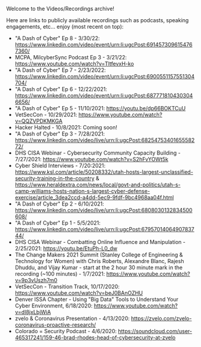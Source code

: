 Welcome to the Videos/Recordings archive!

Here are links to publicly available recordings such as podcasts, speaking engagements, etc... enjoy (most recent on top):

- "A Dash of Cyber" Ep 8 - 3/30/22: https://www.linkedin.com/video/event/urn:li:ugcPost:6914573096154767360/
- MCPA, MilcyberSync Podcast Ep 3 - 3/21/22: https://www.youtube.com/watch?v=TltfevxH-ko
- "A Dash of Cyber" Ep 7 - 2/23/2022: https://www.linkedin.com/video/event/urn:li:ugcPost:6900551157551304704/
- "A Dash of Cyber" Ep 6 - 12/22/2021: https://www.linkedin.com/video/event/urn:li:ugcPost:6877718104303046656/
- "A Dash of Cyber" Ep 5 - 11/10/2021: https://youtu.be/dp66BOKTCuU
- VetSecCon - 10/29/2021: https://www.youtube.com/watch?v=QQZVPDKMKGA
- Hacker Halted - 10/8/2021: Coming soon!
- "A Dash of Cyber" Ep 3 - 7/28/2021: https://www.linkedin.com/video/live/urn:li:ugcPost:6825475340165558272/
- DHS CISA Webinar - Cybersecurity Community Capacity Building - 7/27/2021: https://www.youtube.com/watch?v=S2hFvYOWt5k
- Cyber Shield Interviews - 7/20:2021: https://www.ksl.com/article/50208332/utah-hosts-largest-unclassified-security-training-in-the-country & https://www.heraldextra.com/news/local/govt-and-politics/utah-s-camp-williams-hosts-nation-s-largest-cyber-defense-exercise/article_3dea2ccd-a4dd-5ec9-9fdf-9bc4968aa04f.html
- "A Dash of Cyber" Ep 2 - 6/10/2021: https://www.linkedin.com/video/live/urn:li:ugcPost:6808030132834500608/
- "A Dash of Cyber" Ep 1 - 5/5/2021: https://www.linkedin.com/video/live/urn:li:ugcPost:6795701406490783744/
- DHS CISA Webinar - Combatting Online Influence and Manipulation - 2/25/2021: https://youtu.be/EtuPh-L0_dw
- The Change Makers 2021 Summit (Stanley College of Engineering & Technology for Women) with Chris Roberts, Alexandre Blanc, Rajesh Dhuddu, and Vijay Kumar - start at the 2 hour 30 minute mark in the recording (~100 minutes) - 1/7/2021: https://www.youtube.com/watch?v=9p3vUszh7m0 
- VetSecCon - Transition Track, 10/17/2020: https://www.youtube.com/watch?v=beJ0BAnOZHU
- Denver ISSA Chapter - Using "Big Data" Tools to Understand Your Cyber Environment, 6/18/2020: https://www.youtube.com/watch?v=dI8jxLbjWiA
- zvelo & Coronavirus Presentation - 4/13/2020: https://zvelo.com/zvelo-coronavirus-proactive-research/
- Colorado = Security Podcast - 4/6/2020: https://soundcloud.com/user-465317241/159-46-brad-rhodes-head-of-cybersecurity-at-zvelo
